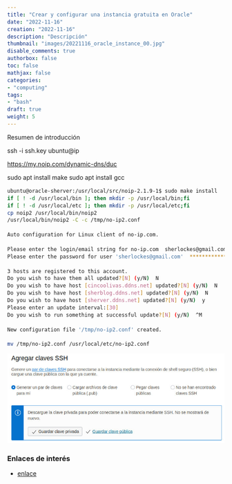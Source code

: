 ```yaml
---
title: "Crear y configurar una instancia gratuita en Oracle"
date: "2022-11-16"
creation: "2022-11-16"
description: "Descripción"
thumbnail: "images/20221116_oracle_instance_00.jpg"
disable_comments: true
authorbox: false
toc: false
mathjax: false
categories:
- "computing"
tags:
- "bash"
draft: true
weight: 5
---
```

Resumen de introducción
<!--more-->

ssh -i ssh.key ubuntu@ip


https://my.noip.com/dynamic-dns/duc

sudo apt install make
sudo apt install gcc

```bash
ubuntu@oracle-sherver:/usr/local/src/noip-2.1.9-1$ sudo make install
if [ ! -d /usr/local/bin ]; then mkdir -p /usr/local/bin;fi
if [ ! -d /usr/local/etc ]; then mkdir -p /usr/local/etc;fi
cp noip2 /usr/local/bin/noip2
/usr/local/bin/noip2 -C -c /tmp/no-ip2.conf

Auto configuration for Linux client of no-ip.com.

Please enter the login/email string for no-ip.com  sherlockes@gmail.com
Please enter the password for user 'sherlockes@gmail.com'  ********************

3 hosts are registered to this account.
Do you wish to have them all updated?[N] (y/N)  N
Do you wish to have host [cincoolivas.ddns.net] updated?[N] (y/N)  N
Do you wish to have host [sherblog.ddns.net] updated?[N] (y/N)  N
Do you wish to have host [sherver.ddns.net] updated?[N] (y/N)  y
Please enter an update interval:[30]  
Do you wish to run something at successful update?[N] (y/N)  ^M

New configuration file '/tmp/no-ip2.conf' created.

mv /tmp/no-ip2.conf /usr/local/etc/no-ip2.conf
```

![image-01]

### Enlaces de interés
- [enlace](www.sherblog.pro)

[link]: https://www.google.es

[image-01]: /images/20221116_oracle_instance_01.jpg



